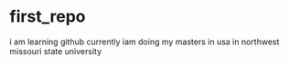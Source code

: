 # first_repo
i am learning github
currently iam doing my masters in usa
in northwest missouri state university